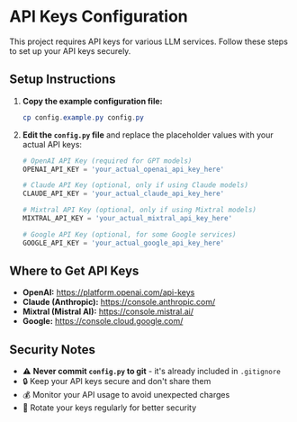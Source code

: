 # API Keys Configuration

This project requires API keys for various LLM services. Follow these steps to set up your API keys securely.

## Setup Instructions

1. **Copy the example configuration file:**
   ```powershell
   cp config.example.py config.py
   ```

2. **Edit the `config.py` file** and replace the placeholder values with your actual API keys:

   ```python
   # OpenAI API Key (required for GPT models)
   OPENAI_API_KEY = 'your_actual_openai_api_key_here'
   
   # Claude API Key (optional, only if using Claude models)
   CLAUDE_API_KEY = 'your_actual_claude_api_key_here'
   
   # Mixtral API Key (optional, only if using Mixtral models)  
   MIXTRAL_API_KEY = 'your_actual_mixtral_api_key_here'
   
   # Google API Key (optional, for some Google services)
   GOOGLE_API_KEY = 'your_actual_google_api_key_here'
   ```

## Where to Get API Keys

- **OpenAI:** https://platform.openai.com/api-keys
- **Claude (Anthropic):** https://console.anthropic.com/
- **Mixtral (Mistral AI):** https://console.mistral.ai/
- **Google:** https://console.cloud.google.com/

## Security Notes

- ⚠️ **Never commit `config.py` to git** - it's already included in `.gitignore`
- 🔒 Keep your API keys secure and don't share them
- 💰 Monitor your API usage to avoid unexpected charges
- 🔄 Rotate your keys regularly for better security
